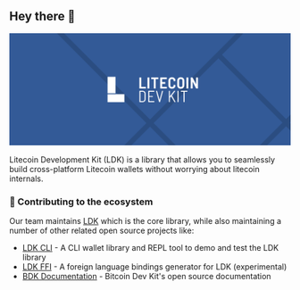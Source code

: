 ## Hey there 👋
![An image of the litecoin development kit logo](https://github.com/LitecoinDevKit/.github/blob/master/profile/ldk-banner.png?raw=true)

Litecoin Development Kit (LDK) is a library that allows you to seamlessly build cross-platform Litecoin wallets without worrying about litecoin internals.

<!-- BDK is based on the powerful [`rust-bitcoin`](https://github.com/rust-bitcoin/rust-bitcoin) and [`rust-miniscript`](https://github.com/rust-bitcoin/rust-miniscript) libraries.

Learn the simplest way to integrate Bitcoin wallet features into any application at [bitcoindevkit.org](https://bitcoindevkit.org/). -->

### 🔨 Contributing to the ecosystem
Our team maintains [LDK](https://github.com/litecoindevkit/ldk) which is the core library, while also maintaining a number of other related open source projects like:
 - [LDK CLI](https://github.com/litecoindevkit/ldk-cli) - A CLI wallet library and REPL tool to demo and test the LDK library
 - [LDK FFI](https://github.com/litecoindevkit/ldk-ffi) - A foreign language bindings generator for LDK (experimental)
 - [BDK Documentation](https://bitcoindevkit.org/) - Bitcoin Dev Kit's open source documentation

<!-- ### 😃 Join our community
Open source is fundamental to this project and we would love to connect with you.

Most of our communication happens on the LDK [telegram chat](https://discord.gg/UbTmGbNF3M), come say hi! -->
